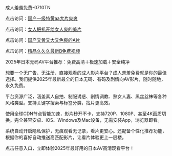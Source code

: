 成人羞羞免费-0710TN

点击访问：<a href="https://heiliaoxqkkct.pages.dev">国产一级特黄aa大片爽爽</a>

点击访问：<a href="https://heiliaowt0d7p.pages.dev">女人把扒开给女人爽的美片</a>

点击访问：<a href="https://heiliaoga6s9v.pages.dev">国产又黄又大又色爽的A片</a>

点击访问：<a href="https://heiliao2dmwwy.pages.dev">精品久久久最新B免费视频</a>

2025年日本无码AV平台推荐：免费高清＋极速加载＋安全纯净

想要一个无广告、无注册、直接观看的成人影片平台？成人羞羞免费就是你的最佳选择。我们提供2025年最新最全的日本无码、有码及剧情向AV影片，随时随地，永久免费。

平台资源广泛，涵盖素人自拍、制服诱惑、剧情调教、熟女人妻、黑丝丝袜等各种风格类型。支持关键字搜索与标签分类，找片更高效。

使用全球CDN节点智能加速，影片秒开不卡，支持720P、1080P、甚至4K画质切换。完全兼容安卓、iOS、Windows及Mac设备，无需安装App，浏览器即看。

系统自动开启隐私保护，无痕观看无记录，看片更安心。还配备个性化推荐功能，根据你的喜好自动推送高匹配影片，让看片体验更上一层楼。

点击任意入口，立即体验2025年最好用的日本AV高清观看平台！

<span style="display:none;">[Canonical link]  (  ）</span> 
